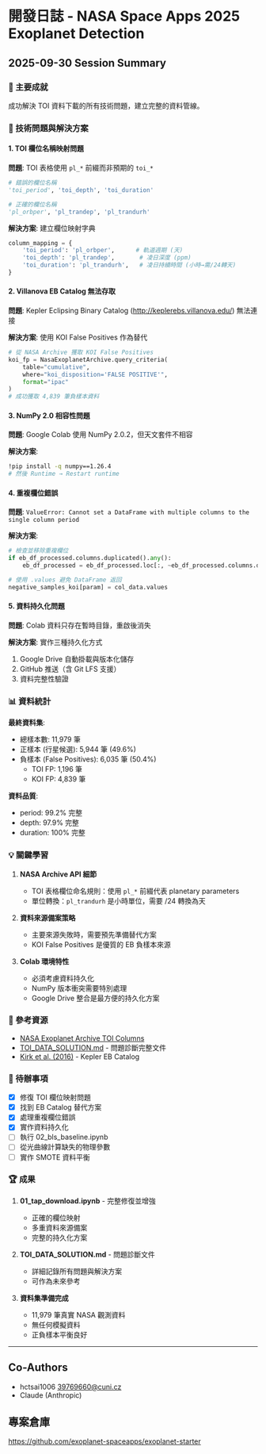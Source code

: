 # 開發日誌 - NASA Space Apps 2025 Exoplanet Detection

## 2025-09-30 Session Summary

### 🎯 主要成就
成功解決 TOI 資料下載的所有技術問題，建立完整的資料管線。

### 🔧 技術問題與解決方案

#### 1. TOI 欄位名稱映射問題
**問題**: TOI 表格使用 `pl_*` 前綴而非預期的 `toi_*`
```python
# 錯誤的欄位名稱
'toi_period', 'toi_depth', 'toi_duration'

# 正確的欄位名稱
'pl_orbper', 'pl_trandep', 'pl_trandurh'
```

**解決方案**: 建立欄位映射字典
```python
column_mapping = {
    'toi_period': 'pl_orbper',      # 軌道週期 (天)
    'toi_depth': 'pl_trandep',       # 凌日深度 (ppm)
    'toi_duration': 'pl_trandurh',   # 凌日持續時間 (小時→需/24轉天)
}
```

#### 2. Villanova EB Catalog 無法存取
**問題**: Kepler Eclipsing Binary Catalog (http://keplerebs.villanova.edu/) 無法連接

**解決方案**: 使用 KOI False Positives 作為替代
```python
# 從 NASA Archive 獲取 KOI False Positives
koi_fp = NasaExoplanetArchive.query_criteria(
    table="cumulative",
    where="koi_disposition='FALSE POSITIVE'",
    format="ipac"
)
# 成功獲取 4,839 筆負樣本資料
```

#### 3. NumPy 2.0 相容性問題
**問題**: Google Colab 使用 NumPy 2.0.2，但天文套件不相容

**解決方案**:
```bash
!pip install -q numpy==1.26.4
# 然後 Runtime → Restart runtime
```

#### 4. 重複欄位錯誤
**問題**: `ValueError: Cannot set a DataFrame with multiple columns to the single column period`

**解決方案**:
```python
# 檢查並移除重複欄位
if eb_df_processed.columns.duplicated().any():
    eb_df_processed = eb_df_processed.loc[:, ~eb_df_processed.columns.duplicated()]

# 使用 .values 避免 DataFrame 返回
negative_samples_koi[param] = col_data.values
```

#### 5. 資料持久化問題
**問題**: Colab 資料只存在暫時目錄，重啟後消失

**解決方案**: 實作三種持久化方式
1. Google Drive 自動掛載與版本化儲存
2. GitHub 推送（含 Git LFS 支援）
3. 資料完整性驗證

### 📊 資料統計

**最終資料集**:
- 總樣本數: 11,979 筆
- 正樣本 (行星候選): 5,944 筆 (49.6%)
- 負樣本 (False Positives): 6,035 筆 (50.4%)
  - TOI FP: 1,196 筆
  - KOI FP: 4,839 筆

**資料品質**:
- period: 99.2% 完整
- depth: 97.9% 完整
- duration: 100% 完整

### 💡 關鍵學習

1. **NASA Archive API 細節**
   - TOI 表格欄位命名規則：使用 `pl_*` 前綴代表 planetary parameters
   - 單位轉換：`pl_trandurh` 是小時單位，需要 /24 轉換為天

2. **資料來源備案策略**
   - 主要來源失敗時，需要預先準備替代方案
   - KOI False Positives 是優質的 EB 負樣本來源

3. **Colab 環境特性**
   - 必須考慮資料持久化
   - NumPy 版本衝突需要特別處理
   - Google Drive 整合是最方便的持久化方案

### 🔗 參考資源

- [NASA Exoplanet Archive TOI Columns](https://exoplanetarchive.ipac.caltech.edu/docs/API_TOI_columns.html)
- [TOI_DATA_SOLUTION.md](./TOI_DATA_SOLUTION.md) - 問題診斷完整文件
- [Kirk et al. (2016)](https://ui.adsabs.harvard.edu/abs/2016AJ....151...68K) - Kepler EB Catalog

### 📝 待辦事項

- [x] 修復 TOI 欄位映射問題
- [x] 找到 EB Catalog 替代方案
- [x] 處理重複欄位錯誤
- [x] 實作資料持久化
- [ ] 執行 02_bls_baseline.ipynb
- [ ] 從光曲線計算缺失的物理參數
- [ ] 實作 SMOTE 資料平衡

### 🏆 成果

1. **01_tap_download.ipynb** - 完整修復並增強
   - 正確的欄位映射
   - 多重資料來源備案
   - 完整的持久化方案

2. **TOI_DATA_SOLUTION.md** - 問題診斷文件
   - 詳細記錄所有問題與解決方案
   - 可作為未來參考

3. **資料集準備完成**
   - 11,979 筆真實 NASA 觀測資料
   - 無任何模擬資料
   - 正負樣本平衡良好

---

## Co-Authors
- hctsai1006 <39769660@cuni.cz>
- Claude (Anthropic)

## 專案倉庫
https://github.com/exoplanet-spaceapps/exoplanet-starter